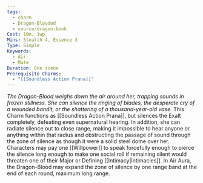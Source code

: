 ```yaml
---
tags:
  - charm
  - Dragon-Blooded
  - source/dragon-book
Cost: 10m, 1wp
Mins: Stealth 4, Essence 3
Type: Simple
Keywords:
  - Air
  - Mute
Duration: One scene
Prerequisite Charms:
  - "[[Soundless Action Prana]]"
---
```

*The Dragon-Blood weighs down the air around her, trapping sounds in frozen stillness. She can silence the ringing of blades, the desperate cry of a wounded bandit, or the shattering of a thousand-year-old vase.*
This Charm functions as [[Soundless Action Prana]], but silences the Exalt completely, defeating even supernatural hearing.
In addition, she can radiate silence out to close range, making it impossible to hear anyone or anything within that radius and obstructing the passage of sound through the zone of silence as though it were a solid steel dome over her. Characters may pay one [[Willpower]] to speak forcefully enough to pierce the silence long enough to make one social roll if remaining silent would threaten one of their Major or Defining [[Intimacy|Intimacies]]. 
In Air Aura, the Dragon-Blood may expand the zone of silence by one range band at the end of each round, maximum long range.